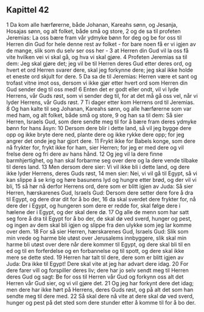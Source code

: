 ## Kapittel 42

1 Da kom alle hærførerne, både Johanan, Kareahs sønn, og Jesanja, Hosajas sønn, og alt folket, både små og store,
2 og de sa til profeten Jeremias: La oss bære fram vår ydmyke bønn for deg og be for oss til Herren din Gud for hele denne rest av folket - for bare noen få er vi igjen av de mange, slik som du selv ser oss her -
3 at Herren din Gud vil la oss få vite hvilken vei vi skal gå, og hva vi skal gjøre.
4 Profeten Jeremias sa til dem: Jeg skal gjøre det; jeg vil be til Herren deres Gud etter deres ord, og hvert et ord Herren svarer dere, skal jeg forkynne dere; jeg skal ikke holde et eneste ord skjult for dere.
5 Da sa de til Jeremias: Herren være et sant og trofast vitne imot oss, dersom vi ikke gjør etter hvert ord som Herren din Gud sender deg til oss med!
6 Enten det er godt eller ondt, vil vi lyde Herrens, vår Guds røst, som vi sender deg til, for at det må gå oss vel, når vi lyder Herrens, vår Guds røst.
7 Ti dager etter kom Herrens ord til Jeremias.
8 Og han kalte til seg Johanan, Kareahs sønn, og alle hærførerne som var med ham, og alt folket, både små og store,
9 og han sa til dem: Så sier Herren, Israels Gud, som dere sendte meg til for å bære fram deres ydmyke bønn for hans åsyn:
10 Dersom dere blir i dette land, så vil jeg bygge dere opp og ikke bryte dere ned, plante dere og ikke rykke dere opp; for jeg angrer det onde jeg har gjort dere.
11 Frykt ikke for Babels konge, som dere nå frykter for, frykt ikke for ham, sier Herren; for jeg er med dere og vil frelse dere og fri dere av hans hånd.
12 Og jeg vil la dere finne barmhjertighet, og han skal forbarme seg over dere og la dere vende tilbake til deres land.
13 Men dersom dere sier: Vi vil ikke bli i dette land, og dere ikke lyder Herrens, deres Guds røst,
14 men sier: Nei, vi vil gå til Egypt, så vi kan slippe å se krig og høre basunens lyd og hungre etter brød, og der vil vi bli,
15 så hør nå derfor Herrens ord, dere som er blitt igjen av Juda: Så sier Herren, hærskarenes Gud, Israels Gud: Dersom dere setter dere fore å dra til Egypt, og dere drar dit for å bo der,
16 da skal sverdet dere frykter for, nå dere der i Egypt, og hungeren som dere er redde for, skal følge dere i hælene der i Egypt, og der skal dere dø.
17 Og alle de menn som har satt seg fore å dra til Egypt for å bo der, de skal dø ved sverd, hunger og pest, og ingen av dem skal bli igjen og slippe fra den ulykke som jeg lar komme over dem.
18 For så sier Herren, hærskarenes Gud, Israels Gud: Slik som min vrede og harme ble utøst over Jerusalems innbyggere, slik skal min harme bli utøst over dere når dere kommer til Egypt, og dere skal bli til en ed og til en forferdelse og en forbannelse og til spott, og dere skal ikke mere se dette sted.
19 Herren har talt til dere, dere som er blitt igjen av Juda: Dra ikke til Egypt! Dere skal vite at jeg har advart dere idag.
20 For dere farer vill og forspiller deres liv; dere har jo selv sendt meg til Herren deres Gud og sagt: Be for oss til Herren vår Gud og forkynn oss alt det Herren vår Gud sier, og vi vil gjøre det.
21 Og jeg har forkynt dere det idag; men dere har ikke hørt på Herrens, deres Guds røst, og på alt det som han sendte meg til dere med.
22 Så skal dere nå vite at dere skal dø ved sverd, hunger og pest på det sted som dere stunder etter å komme til for å bo der.
